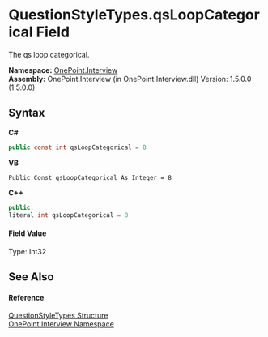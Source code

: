 # QuestionStyleTypes.qsLoopCategorical Field
 

The qs loop categorical.

**Namespace:**&nbsp;<a href="N_OnePoint_Interview">OnePoint.Interview</a><br />**Assembly:**&nbsp;OnePoint.Interview (in OnePoint.Interview.dll) Version: 1.5.0.0 (1.5.0.0)

## Syntax

**C#**<br />
``` C#
public const int qsLoopCategorical = 8
```

**VB**<br />
``` VB
Public Const qsLoopCategorical As Integer = 8
```

**C++**<br />
``` C++
public:
literal int qsLoopCategorical = 8
```


#### Field Value
Type: Int32

## See Also


#### Reference
<a href="T_OnePoint_Interview_QuestionStyleTypes">QuestionStyleTypes Structure</a><br /><a href="N_OnePoint_Interview">OnePoint.Interview Namespace</a><br />